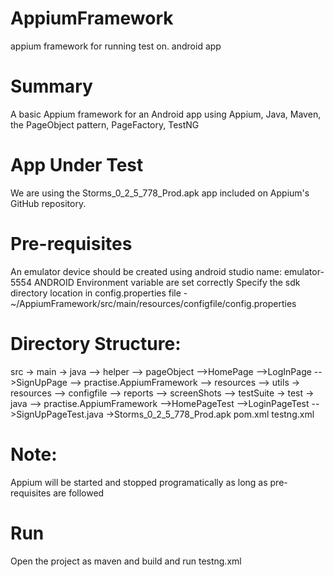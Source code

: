 # AppiumFramework
appium framework for running test on. android app

# Summary
A basic Appium framework for an Android app using Appium, Java, Maven, the PageObject pattern, PageFactory, TestNG

# App Under Test
We are using the Storms_0_2_5_778_Prod.apk app included on Appium's GitHub repository.

# Pre-requisites
An emulator device should be created using android studio name: emulator-5554
ANDROID Environment variable are set correctly
Specify the sdk directory location in config.properties file - ~/AppiumFramework/src/main/resources/configfile/config.properties

# Directory Structure:
src 
-> main
   -> java
      --> helper 
      --> pageObject
        -->HomePage
        -->LogInPage
        -->SignUpPage
      --> practise.AppiumFramework
      --> resources
      --> utils
   -> resources
      --> configfile
      --> reports
      --> screenShots
      --> testSuite
-> test
   -> java
      --> practise.AppiumFramework
        -->HomePageTest
        -->LoginPageTest 
        -->SignUpPageTest.java
->Storms_0_2_5_778_Prod.apk	
pom.xml
testng.xml

# Note: 
Appium will be started and stopped programatically as long as pre-requisites are followed

# Run
Open the project as maven and build and run testng.xml


